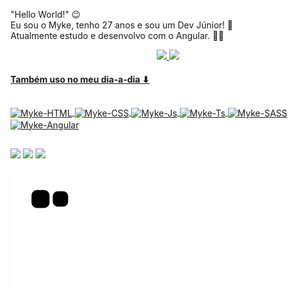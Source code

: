 "Hello World!" 😉
<br>
Eu sou o Myke, tenho 27 anos e sou um Dev Júnior! 🔰
<br>
Atualmente estudo e desenvolvo com o Angular. 🐱‍💻 
<div align="center">
<a href="https://github.com/mykecosta2142">
<img height="180em" src="https://github-readme-stats.vercel.app/api?username=mykecosta2142&show_icons=true&theme=chartreuse-dark&include_all_commits=true&count_private=true"/>
<img height="180em" src="https://github-readme-stats.vercel.app/api/top-langs/?username=mykecosta2142&layout=compact&langs_count=7&theme=chartreuse-dark"/>
</div>
<h4>Também uso no meu dia-a-dia ⬇</h4>
<div style="display: inline_block"><br>
<img align="center" alt="Myke-HTML" height="30" width="40" src="https://cdn.jsdelivr.net/gh/devicons/devicon/icons/html5/html5-original-wordmark.svg">
<img align="center" alt="Myke-CSS" height="30" width="40" src="https://cdn.jsdelivr.net/gh/devicons/devicon/icons/css3/css3-original-wordmark.svg">
<img align="center" alt="Myke-Js" height="30" width="40" src="https://cdn.jsdelivr.net/gh/devicons/devicon/icons/javascript/javascript-original.svg">          
<img align="center" alt="Myke-Ts" height="30" width="40" src="https://cdn.jsdelivr.net/gh/devicons/devicon/icons/typescript/typescript-original.svg">
<img align="center" alt="Myke-SASS" height="30" width="40" src="https://cdn.jsdelivr.net/gh/devicons/devicon/icons/sass/sass-original.svg">
<img align="center" alt="Myke-Angular" height="30" width="40"img src="https://cdn.jsdelivr.net/gh/devicons/devicon/icons/angularjs/angularjs-original.svg">
  
  ##
  
<div> 
<a href="https://www.linkedin.com/in/myke-costa/" target="_blank"><img src="https://img.shields.io/badge/-LinkedIn-%230077B5?style=for-the-badge&logo=linkedin&logoColor=white" target="_blank"></a> 
<a href="https://www.instagram.com/myke.costa/" target="_blank"><img src="https://img.shields.io/badge/-Instagram-%23E4405F?style=for-the-badge&logo=instagram&logoColor=white" target="_blank"></a>
<a href = "mailto:mykecosta20@gmail.com"><img src=https://img.shields.io/badge/Gmail-D14836?style=for-the-badge&logo=gmail&logoColor=white></a>

![Snake animation](https://github.com/rafaballerini/rafaballerini/blob/output/github-contribution-grid-snake.svg)
 
